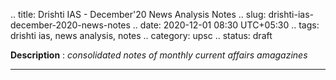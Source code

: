 .. title: Drishti IAS - December'20 News Analysis Notes
.. slug: drishti-ias-december-2020-news-notes
.. date: 2020-12-01 08:30 UTC+05:30
.. tags: drishti ias, news analysis, notes
.. category: upsc
.. status: draft

**Description** : *consolidated notes of monthly current affairs amagazines*

***
<!-- TEASER_END -->